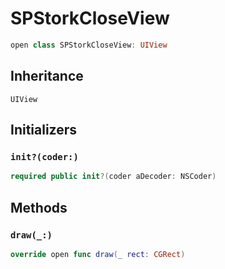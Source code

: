 # SPStorkCloseView

``` swift
open class SPStorkCloseView: UIView 
```

## Inheritance

`UIView`

## Initializers

### `init?(coder:)`

``` swift
required public init?(coder aDecoder: NSCoder) 
```

## Methods

### `draw(_:)`

``` swift
override open func draw(_ rect: CGRect) 
```
